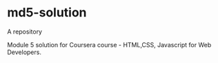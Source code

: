 # md5-solution
A repository

Module 5 solution for Coursera course - HTML,CSS, Javascript for Web Developers.
